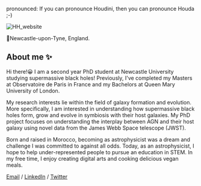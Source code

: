 

pronounced: If you can pronounce Houdini, then you can pronounce Houda ;-)


![HH_website](https://github.com/blackhole-girl/blackhole-girl.github.io/assets/74595294/61477404-a2ea-4a45-8f72-d1cfe0af6423)


📍Newcastle-upon-Tyne, England.

## About me ✨
 
Hi there!😀 I am a second year PhD student at Newcastle University studying supermassive black holes! Previously, I've completed my Masters at Observatoire de Paris in France and my Bachelors at Queen Mary University of London. 
 
My research interests lie within the field of galaxy formation and evolution. More specifically, I am interested in understanding how supermassive black holes form, grow and evolve in symbiosis with their host galaxies. My PhD project focuses on understanding the interplay between AGN and their host galaxy using novel data from the James Webb Space telescope (JWST). 

Born and raised in Morocco,  becoming as astrophysicist was a dream and challenge I was committed to against all odds. Today, as an astrophysicist, I hope to help under-represented people to pursue an education in STEM. In my free time, I enjoy creating digital arts and cooking delicious vegan meals.

[Email](mailto:houda.physics@gmail.com) / [LinkedIn](https://www.linkedin.com/in/houdahaidar/) / [Twitter](https://twitter.com/blackholephd)







